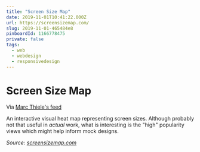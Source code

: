```yaml
---
title: "Screen Size Map"
date: 2019-11-01T10:41:22.000Z
url: https://screensizemap.com/
slug: 2019-11-01-465484e8
pinboardId: 1166778475
private: false
tags:
  - web
  - webdesign
  - responsivedesign
---
```


# Screen Size Map

Via [Marc Thiele's feed](https://marcthiele.com/links/screen-size-map)

An interactive visual heat map representing screen sizes. Although probably not that useful in _actual_ work, what is interesting is the "high" popularity views which might help inform mock designs.

_Source: [screensizemap.com](https://screensizemap.com/)_
